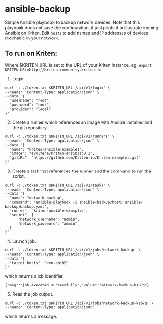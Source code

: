 # ansible-backup

Simple Ansible playbook to backup network devices.
Note that this playbook does not save the configuration, it just prints it to illustrate running Ansible on Kriten.
Edit `hosts` to add names and IP addresses of devices reachable in your network.
## To run on Kriten:

Where $KRITEN_URL is set to the URL of your Kriten instance.
eg. `export KRITEN_URL=http://kriten-community.kriten.io`

1. Login
```
curl -c ./token.txt $KRITEN_URL'/api/v1/login' \
--header 'Content-Type: application/json' \
--data '{
  "username": "root",
  "password": "root",
  "provider": "local"
}' 
```
2. Create a runner which references an image with Ansible installed and the git repository.
```
curl -b ./token.txt $KRITEN_URL'/api/v1/runners' \
--header 'Content-Type: application/json' \
--data '{
  "name": "kriten-ansible-examples",
  "image": "evolvere/kriten-ansible:0.1",
  "gitURL": "https://github.com/Kriten-io/Kriten-examples.git"
}'
```
3. Create a task that references the runner and the command to run the script.
```
curl -b ./token.txt $KRITEN_URL'/api/v1/tasks' \
--header 'Content-Type: application/json' \
--data '{
  "name": "network-backup",
  "command": "ansible-playbook -i ansible-backup/hosts ansible-backup/backup.yaml",
  "runner": "kriten-ansible-examples",
  "secret": {
      "network_username": "admin",
      "network_password": "admin"
  }
}'
```
4. Launch job.
```
curl -b ./token.txt $KRITEN_URL'/api/v1/jobs/network-backup' \
--header 'Content-Type: application/json' \
--data '{
  "target_hosts": "evo-eos02"
}'
```
   which returns a job identifier.
```
{"msg":"job executed successfully","value":"network-backup-ks67g"}
```
5. Read the job output.
```
curl -b ./token.txt $KRITEN_URL'/api/v1/jobs/network-backup-ks67g' \
--header 'Content-Type: application/json'
```
   which returns a message.
```
```
